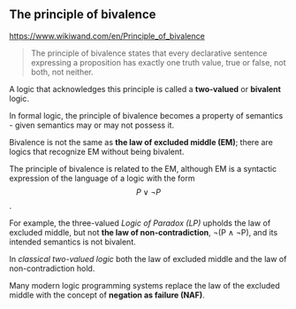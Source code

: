 ## The principle of bivalence

https://www.wikiwand.com/en/Principle_of_bivalence

> The principle of bivalence states that every declarative sentence expressing a proposition has exactly one truth value, true or false, not both, not neither.

A logic that acknowledges this principle is called a **two-valued** or **bivalent** logic.

In formal logic, the principle of bivalence becomes a property of semantics - given semantics may or may not possess it.

Bivalence is not the same as **the law of excluded middle (EM)**; there are logics that recognize EM without being bivalent.

The principle of bivalence is related to the EM, although EM is a syntactic expression of the language of a logic with the form $$P \lor \lnot P$$.

For example, the three-valued *Logic of Paradox (LP)* upholds the law of excluded middle, but not **the law of non-contradiction**, ¬(P ∧ ¬P), and its intended semantics is not bivalent.

In *classical two-valued logic* both the law of excluded middle and the law of non-contradiction hold.

Many modern logic programming systems replace the law of the excluded middle with the concept of **negation as failure (NAF)**.
